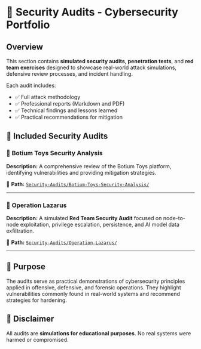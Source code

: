 
# 📜 Security Audits - Cybersecurity Portfolio

## Overview
This section contains **simulated security audits**, **penetration tests**, and **red team exercises** designed to showcase real-world attack simulations, defensive review processes, and incident handling.

Each audit includes:
- ✅ Full attack methodology
- ✅ Professional reports (Markdown and PDF)
- ✅ Technical findings and lessons learned
- ✅ Practical recommendations for mitigation

## 🔎 Included Security Audits

### 🔹 **Botium Toys Security Analysis**
**Description:** A comprehensive review of the Botium Toys platform, identifying vulnerabilities and providing mitigation strategies.

📂 **Path:** [`Security-Audits/Botium-Toys-Security-Analysis/`](https://github.com/RameroWahl/Cybersecurity-Portfolio/tree/main/Security-Audits/Botium-Toys-Security-Analysis)

---

### 🔹 **Operation Lazarus**
**Description:** A simulated **Red Team Security Audit** focused on node-to-node exploitation, privilege escalation, persistence, and AI model data exfiltration.

📂 **Path:** [`Security-Audits/Operation-Lazarus/`](https://github.com/RameroWahl/Cybersecurity-Portfolio/tree/main/Security-Audits/Operation-Lazarus)

---

## 🚀 Purpose
The audits serve as practical demonstrations of cybersecurity principles applied in offensive, defensive, and forensic operations. They highlight vulnerabilities commonly found in real-world systems and recommend strategies for hardening.

## 📢 Disclaimer
All audits are **simulations for educational purposes**. No real systems were harmed or compromised.

